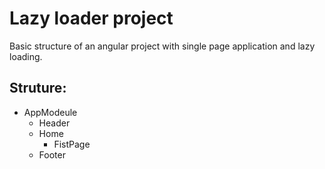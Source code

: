 # Lazy loader project

Basic structure of an angular project with single page application and lazy loading.

## Struture:

  - AppModeule
    - Header
    - Home
      - FistPage
    - Footer
  

